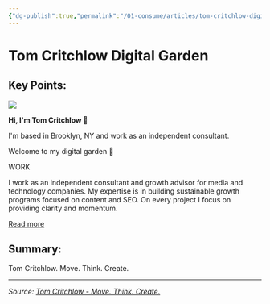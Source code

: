 ```yaml
---
{"dg-publish":true,"permalink":"/01-consume/articles/tom-critchlow-digital-garden/","title":"Tom Critchlow","tags":["digital-garden"]}
---
```



# Tom Critchlow Digital Garden

## Key Points:
![](https://tomcritchlow.com/images/tom-2024-min.jpeg)

**Hi, I'm Tom Critchlow 👋**

I'm based in Brooklyn, NY and work as an independent consultant.

Welcome to my digital garden 🌱

WORK

I work as an independent consultant and growth advisor for media and technology companies. My expertise is in building sustainable growth programs focused on content and SEO. On every project I focus on providing clarity and momentum.

[Read more](https://tomcritchlow.com/consulting)

## Summary:
Tom Critchlow. Move. Think. Create.

---

*Source: [Tom Critchlow - Move. Think. Create.](https://tomcritchlow.com/)*

